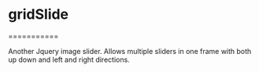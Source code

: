 # gridSlide
===========

Another Jquery image slider. Allows multiple sliders in one frame with both up down and left and right directions. 



